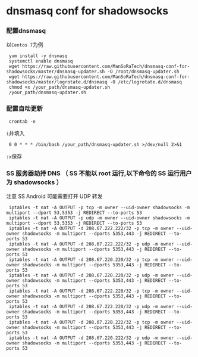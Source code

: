 dnsmasq conf for shadowsocks
===========================
### 配置dnsmasq
以`Centos 7`为例

     yum install -y dnsmasq
     systemctl enable dnsmasq
     wget https://raw.githubusercontent.com/ManSoRaTech/dnsmasq-conf-for-shadowsocks/master/dnsmasq-updater.sh -O /root/dnsmasq-updater.sh
     wget https://raw.githubusercontent.com/ManSoRaTech/dnsmasq-conf-for-shadowsocks/master/logrotate.d/dnsmasq -O /etc/logrotate.d/dnsmasq
     chmod +x /your_path/dnsmasq-updater.sh
     /your_path/dnsmasq-updater.sh
	 
### 配置自动更新

     crontab -e

`i`并填入

     0 0 * * * /bin/bash /your_path/dnsmasq-updater.sh >/dev/null 2>&1
     
`:x`保存
     
### SS 服务器劫持 DNS （ SS 不能以 root 运行,以下命令的 SS 运行用户为 shadowsocks ）
注意 SS Android 可能需要打开 UDP 转发

     iptables -t nat -A OUTPUT -p tcp -m owner --uid-owner shadowsocks -m multiport --dport 53,5353 -j REDIRECT --to-ports 53
     iptables -t nat -A OUTPUT -p udp -m owner --uid-owner shadowsocks -m multiport --dport 53,5353 -j REDIRECT --to-ports 53
     iptables -t nat -A OUTPUT -d 208.67.222.222/32 -p tcp -m owner --uid-owner shadowsocks -m multiport --dports 5353,443 -j REDIRECT --to-ports 53
     iptables -t nat -A OUTPUT -d 208.67.222.222/32 -p udp -m owner --uid-owner shadowsocks -m multiport --dports 5353,443 -j REDIRECT --to-ports 53
     iptables -t nat -A OUTPUT -d 208.67.220.220/32 -p tcp -m owner --uid-owner shadowsocks -m multiport --dports 5353,443 -j REDIRECT --to-ports 53
     iptables -t nat -A OUTPUT -d 208.67.220.220/32 -p udp -m owner --uid-owner shadowsocks -m multiport --dports 5353,443 -j REDIRECT --to-ports 53
     iptables -t nat -A OUTPUT -d 208.67.222.220/32 -p tcp -m owner --uid-owner shadowsocks -m multiport --dports 5353,443 -j REDIRECT --to-ports 53
     iptables -t nat -A OUTPUT -d 208.67.222.220/32 -p udp -m owner --uid-owner shadowsocks -m multiport --dports 5353,443 -j REDIRECT --to-ports 53
     iptables -t nat -A OUTPUT -d 208.67.220.222/32 -p tcp -m owner --uid-owner shadowsocks -m multiport --dports 5353,443 -j REDIRECT --to-ports 53
     iptables -t nat -A OUTPUT -d 208.67.220.222/32 -p udp -m owner --uid-owner shadowsocks -m multiport --dports 5353,443 -j REDIRECT --to-ports 53